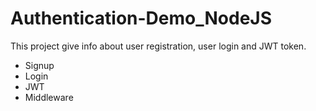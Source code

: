# Authentication-Demo_NodeJS

This project give info about user registration, user login and JWT token.
- Signup
- Login
- JWT
- Middleware
